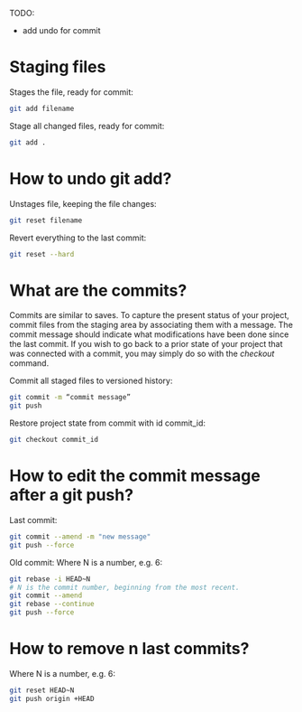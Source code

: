 TODO: 
* add undo for commit 

<h1>Staging files</h1>

Stages the file, ready for commit:

```bash
git add filename
```

Stage all changed files, ready for commit:

```bash
git add .
```

<h1>How to undo git add?</h1>

Unstages file, keeping the file changes:

```bash
git reset filename
```

Revert everything to the last commit:

```bash
git reset --hard
```

<h1>What are the commits?</h1>

Commits are similar to saves.
To capture the present status of your project, commit files from the staging area by associating them with a message.
The commit message should indicate what modifications have been done since the last commit.
If you wish to go back to a prior state of your project that was connected with a commit, you may simply do so with the <i>checkout</i> command. 

Commit all staged files to versioned history:

```bash
git commit -m “commit message”
git push
```

Restore project state from commit with id commit_id:

```bash
git checkout commit_id
```

<h1>How to edit the commit message after a git push?</h1>

Last commit:

```bash
git commit --amend -m "new message"
git push --force
```

Old commit:
Where N is a number, e.g. 6:

```bash
git rebase -i HEAD~N
# N is the commit number, beginning from the most recent.
git commit --amend
git rebase --continue
git push --force
```

<h1>How to remove n last commits?</h1>

Where N is a number, e.g. 6:

```bash
git reset HEAD~N
git push origin +HEAD
```
